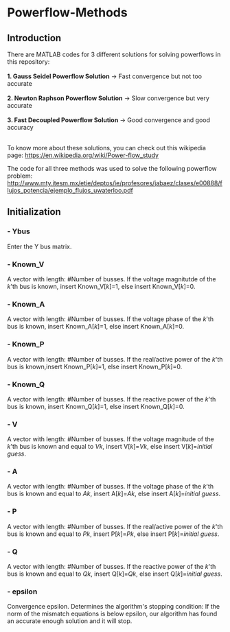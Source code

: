 # Powerflow-Methods
<h2>Introduction</h2>
There are MATLAB codes for 3 different solutions for solving powerflows in this repository:
<br/><br/>
<b>1. Gauss Seidel Powerflow Solution</b> -> Fast convergence but not too accurate
<br/><br/>
<b>2. Newton Raphson Powerflow Solution</b> -> Slow convergence but very accurate
<br/><br/>
<b>3. Fast Decoupled Powerflow Solution</b> -> Good convergence and good accuracy
<br/><br/>

To know more about these solutions, you can check out this wikipedia page:
https://en.wikipedia.org/wiki/Power-flow_study

The code for all three methods was used to solve the following powerflow problem:
http://www.mty.itesm.mx/etie/deptos/ie/profesores/jabaez/clases/e00888/flujos_potencia/ejemplo_flujos_uwaterloo.pdf
<br/>

<h2>Initialization</h2>
<h3>- Ybus</h3> Enter the Y bus matrix.

<h3>- Known_V</h3> A vector with length: #Number of busses. If the voltage magnitutde of the <i>k</i>'th bus is known, insert Known_V[<i>k</i>]=1, else insert Known_V[<i>k</i>]=0.

<h3>- Known_A</h3> A vector with length: #Number of busses. If the voltage phase of the <i>k</i>'th bus is known, insert Known_A[<i>k</i>]=1, else insert Known_A[<i>k</i>]=0.

<h3>- Known_P</h3> A vector with length: #Number of busses. If the real/active power of the <i>k</i>'th bus is known,insert Known_P[<i>k</i>]=1, else insert Known_P[<i>k</i>]=0.

<h3>- Known_Q</h3> A vector with length: #Number of busses. If the reactive power of the <i>k</i>'th bus is known, insert Known_Q[<i>k</i>]=1, else insert Known_Q[<i>k</i>]=0.

<h3>- V</h3> A vector with length: #Number of busses. If the voltage magnitude of the <i>k</i>'th bus is known and equal to <i>Vk</i>, insert V[<i>k</i>]=<i>Vk</i>, else insert V[<i>k</i>]=<i>initial guess</i>.

<h3>- A</h3> A vector with length: #Number of busses. If the voltage phase of the <i>k</i>'th bus is known and equal to <i>Ak</i>, insert A[<i>k</i>]=<i>Ak</i>, else insert A[<i>k</i>]=<i>initial guess</i>.

<h3>- P</h3> A vector with length: #Number of busses. If the real/active power of the <i>k</i>'th bus is known and equal to <i>Pk</i>, insert P[<i>k</i>]=<i>Pk</i>, else insert P[<i>k</i>]=<i>initial guess</i>.

<h3>- Q</h3> A vector with length: #Number of busses. If the reactive power of the <i>k</i>'th bus is known and equal to <i>Qk</i>, insert Q[<i>k</i>]=<i>Qk</i>, else insert Q[<i>k</i>]=<i>initial guess</i>.

<h3>- epsilon</h3>
Convergence epsilon. Determines the algorithm's stopping condition: If the norm of the mismatch equations is below epsilon, our algorithm has found an accurate enough solution and it will stop.
